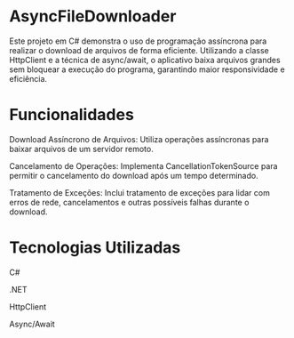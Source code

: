# AsyncFileDownloader

Este projeto em C# demonstra o uso de programação assíncrona para realizar o download de arquivos de forma eficiente. Utilizando a classe HttpClient e a técnica de async/await, o aplicativo baixa arquivos grandes sem bloquear a execução do programa, garantindo maior responsividade e eficiência.

# Funcionalidades
Download Assíncrono de Arquivos: Utiliza operações assíncronas para baixar arquivos de um servidor remoto.

Cancelamento de Operações: Implementa CancellationTokenSource para permitir o cancelamento do download após um tempo determinado.

Tratamento de Exceções: Inclui tratamento de exceções para lidar com erros de rede, cancelamentos e outras possíveis falhas durante o download.

# Tecnologias Utilizadas
C#

.NET

HttpClient

Async/Await
